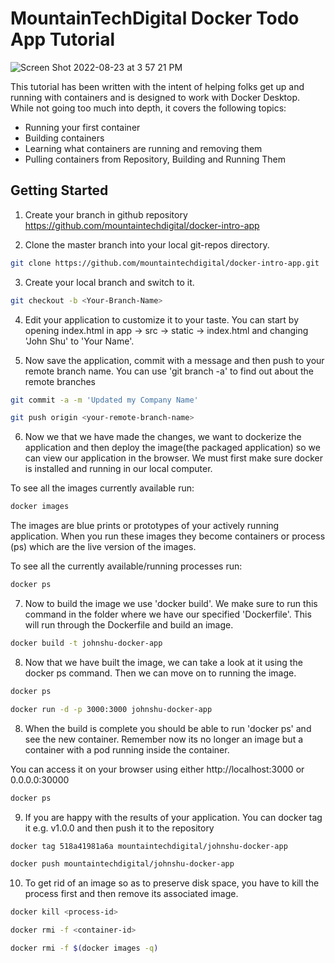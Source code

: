 # MountainTechDigital Docker Todo App Tutorial
![Screen Shot 2022-08-23 at 3 57 21 PM](https://user-images.githubusercontent.com/110779479/186264249-d18acf74-f545-40e1-91a5-ec4eef5475cf.png)

This tutorial has been written with the intent of helping folks get up and running
with containers and is designed to work with Docker Desktop. While not going too much 
into depth, it covers the following topics:

- Running your first container
- Building containers
- Learning what containers are running and removing them
- Pulling containers from Repository, Building and Running Them

## Getting Started

1. Create your branch in github repository https://github.com/mountaintechdigital/docker-intro-app

2. Clone the master branch into your local git-repos directory.

```bash
git clone https://github.com/mountaintechdigital/docker-intro-app.git
```

3. Create your local branch and switch to it.

```bash
git checkout -b <Your-Branch-Name>
```

4. Edit your application to customize it to your taste. You can start by opening index.html in app -> src -> static -> index.html and changing 'John Shu' to 'Your Name'.


5. Now save the application, commit with a message and then push to your remote branch name. You can use 'git branch -a' to find out about the remote branches

```bash
git commit -a -m 'Updated my Company Name'
```

```bash
git push origin <your-remote-branch-name>
```

6. Now we that we have made the changes, we want to dockerize the application and then deploy the image(the packaged application) so we can view our application in the browser. We must first make sure docker is installed and running in our local computer.

  To see all the images currently available run:
```bash
docker images
```

  The images are blue prints or prototypes of your actively running application. When you run these images they become containers or process (ps) which are the live version of the images.

  To see all the currently available/running processes run:
```bash
docker ps
```
7. Now to build the image we use 'docker build'. We make sure to run this command in the folder where we have our specified 'Dockerfile'. This will run through the Dockerfile and build an image.

```bash
docker build -t johnshu-docker-app
```

8. Now that we have built the image, we can take a look at it using the docker ps command. Then we can move on to running the image.

```bash
docker ps
```
```bash
docker run -d -p 3000:3000 johnshu-docker-app
```

8. When the build is complete you should be able to run 'docker ps' and see the new container. Remember now its no longer an image but a container with a pod running inside the container.

  You can access it on your browser using either http://localhost:3000 or 0.0.0.0:30000

```bash
docker ps
```

9. If you are happy with the results of your application. You can docker tag it e.g. v1.0.0 and then push it to the repository

```bash
docker tag 518a41981a6a mountaintechdigital/johnshu-docker-app
```
```bash
docker push mountaintechdigital/johnshu-docker-app
```

10. To get rid of an image so as to preserve disk space, you have to kill the process first and then remove its associated image.

```bash
docker kill <process-id>
```
```bash
docker rmi -f <container-id>
```
```bash
docker rmi -f $(docker images -q)
```

